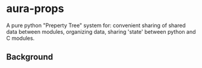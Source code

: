 # aura-props
A pure python "Preperty Tree" system for: convenient sharing of shared data between modules, organizing data, sharing 'state' between python and C modules.

## Background



